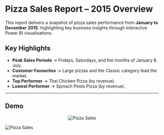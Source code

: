 
# Pizza Sales Report – 2015 Overview

This report delivers a snapshot of pizza sales performance from **January to December 2015**, highlighting key business insights through interactive Power BI visualisations.

## Key Highlights

- **Peak Sales Periods** → Fridays, Saturdays, and the months of January & July.
- **Customer Favourites** → Large pizzas and the Classic category lead the market.
- **Top Performer** → Thai Chicken Pizza (by revenue).
- **Lowest Performer** → Spinach Pesto Pizza (by revenue).

---
## Demo
<p align="center">
  <img src="https://github.com/hasiburahman2016/PBI-Pizza-Sales-Report/blob/main/Pizza%20Sales.gif" alt="Pizza Sales" />
</p>

![Pizza Sales](https://github.com/hasiburahman2016/PBI-Pizza-Sales-Report/blob/main/Pizza%20Sales.gif)
